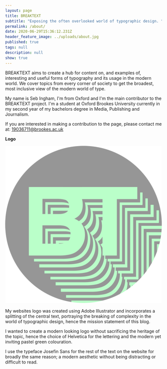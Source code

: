 ```yaml
---
layout: page
title: BREAKTEXT
subtitle: "Exposing the often overlooked world of typographic design. "
permalink: /about/
date: 2020-06-29T15:36:12.231Z
header_feature_image: ../uploads/about.jpg
published: true
tags: null
description: null
show: true
---
```

BREAKTEXT aims to create a hub for content on, and examples of, interesting and useful forms of typography and its usage in the modern world. We cover topics from every corner of society to get the broadest, most inclusive view of the modern world of type. 

My name is Seb Ingham, I'm from Oxford and I'm the main contributor to the BREAKTEXT project. I'm a student at Oxford Brookes University currently in my second year of my bachelors degree in Media, Publishing and Journalism. 

If you are interested in making a contribution to the page, please contact me at: 19036711@brookes.ac.uk

**Logo**

![Full scale render of the BREAKTEXT logo & favicon. ](../uploads/breaktextlogosgreen-xxx-.png "Full scale render of the BREAKTEXT logo & favicon. ")

My websites logo was created using Adobe Illustrator and incorporates a splitting of the central text, portraying the breaking of complexity in the world of typographic design, hence the mission statement of this blog. 

I wanted to create a modern looking logo without sacrificing the heritage of the topic, hence the choice of Helvetica for the lettering and the modern yet inviting pastel green colouration.

I use the typeface Josefin Sans for the rest of the text on the website for broadly the same reason; a modern aesthetic without being distracting or difficult to read.